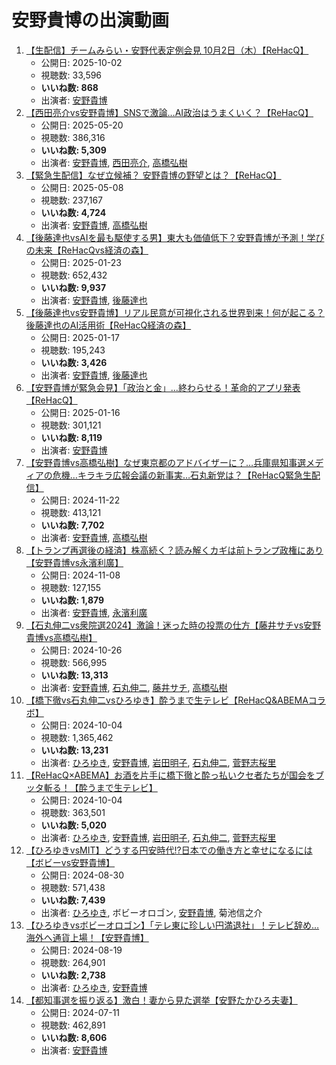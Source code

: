 # 安野貴博の出演動画

1.  [【生配信】チームみらい・安野代表定例会見 10月2日（木）【ReHacQ】](/rehacq_fan/ids/tM_MntR9frw "wikilink")
    -   公開日: 2025-10-02
    -   視聴数: 33,596
    -   **いいね数: 868**
    -   出演者: [安野貴博](/rehacq_fan/people/安野貴博 "wikilink")
1.  [【西田亮介vs安野貴博】SNSで激論…AI政治はうまくいく？【ReHacQ】](/rehacq_fan/ids/jc5jg6Orh5I "wikilink")
    -   公開日: 2025-05-20
    -   視聴数: 386,316
    -   **いいね数: 5,309**
    -   出演者: [安野貴博](/rehacq_fan/people/安野貴博 "wikilink"), [西田亮介](/rehacq_fan/people/西田亮介 "wikilink"), [高橋弘樹](/rehacq_fan/people/高橋弘樹 "wikilink")
1.  [【緊急生配信】なぜ立候補？ 安野貴博の野望とは？【ReHacQ】](/rehacq_fan/ids/glChBNYxnko "wikilink")
    -   公開日: 2025-05-08
    -   視聴数: 237,167
    -   **いいね数: 4,724**
    -   出演者: [安野貴博](/rehacq_fan/people/安野貴博 "wikilink"), [高橋弘樹](/rehacq_fan/people/高橋弘樹 "wikilink")
1.  [【後藤達也vsAIを最も駆使する男】東大も価値低下？安野貴博が予測！学びの未来【ReHacQvs経済の森】](/rehacq_fan/ids/vb3tQeiFwVc "wikilink")
    -   公開日: 2025-01-23
    -   視聴数: 652,432
    -   **いいね数: 9,937**
    -   出演者: [安野貴博](/rehacq_fan/people/安野貴博 "wikilink"), [後藤達也](/rehacq_fan/people/後藤達也 "wikilink")
1.  [【後藤達也vs安野貴博】リアル民意が可視化される世界到来！何が起こる？後藤達也のAI活用術【ReHacQ経済の森】](/rehacq_fan/ids/X5XKux5c9TU "wikilink")
    -   公開日: 2025-01-17
    -   視聴数: 195,243
    -   **いいね数: 3,426**
    -   出演者: [安野貴博](/rehacq_fan/people/安野貴博 "wikilink"), [後藤達也](/rehacq_fan/people/後藤達也 "wikilink")
1.  [【安野貴博が緊急会見】「政治と金」…終わらせる！革命的アプリ発表【ReHacQ】](/rehacq_fan/ids/GLGqkxRO4A0 "wikilink")
    -   公開日: 2025-01-16
    -   視聴数: 301,121
    -   **いいね数: 8,119**
    -   出演者: [安野貴博](/rehacq_fan/people/安野貴博 "wikilink")
1.  [【安野貴博vs高橋弘樹】なぜ東京都のアドバイザーに？…兵庫県知事選メディアの危機…キラキラ広報会議の新事実…石丸新党は？【ReHacQ緊急生配信】](/rehacq_fan/ids/BFFmfWDEH6Q "wikilink")
    -   公開日: 2024-11-22
    -   視聴数: 413,121
    -   **いいね数: 7,702**
    -   出演者: [安野貴博](/rehacq_fan/people/安野貴博 "wikilink"), [高橋弘樹](/rehacq_fan/people/高橋弘樹 "wikilink")
1.  [【トランプ再選後の経済】株高続く？読み解くカギは前トランプ政権にあり【安野貴博vs永濱利廣】](/rehacq_fan/ids/ZnMOG1imfHk "wikilink")
    -   公開日: 2024-11-08
    -   視聴数: 127,155
    -   **いいね数: 1,879**
    -   出演者: [安野貴博](/rehacq_fan/people/安野貴博 "wikilink"), [永濱利廣](/rehacq_fan/people/永濱利廣 "wikilink")
1.  [【石丸伸二vs衆院選2024】激論！迷った時の投票の仕方【藤井サチvs安野貴博vs高橋弘樹】](/rehacq_fan/ids/FcJcsRxboxM "wikilink")
    -   公開日: 2024-10-26
    -   視聴数: 566,995
    -   **いいね数: 13,313**
    -   出演者: [安野貴博](/rehacq_fan/people/安野貴博 "wikilink"), [石丸伸二](/rehacq_fan/people/石丸伸二 "wikilink"), [藤井サチ](/rehacq_fan/people/藤井サチ "wikilink"), [高橋弘樹](/rehacq_fan/people/高橋弘樹 "wikilink")
1.  [【橋下徹vs石丸伸二vsひろゆき】酔うまで生テレビ【ReHacQ&ABEMAコラボ】](/rehacq_fan/ids/keQnFHx1atQ "wikilink")
    -   公開日: 2024-10-04
    -   視聴数: 1,365,462
    -   **いいね数: 13,231**
    -   出演者: [ひろゆき](/rehacq_fan/people/ひろゆき "wikilink"), [安野貴博](/rehacq_fan/people/安野貴博 "wikilink"), [岩田明子](/rehacq_fan/people/岩田明子 "wikilink"), [石丸伸二](/rehacq_fan/people/石丸伸二 "wikilink"), [菅野志桜里](/rehacq_fan/people/菅野志桜里 "wikilink")
1.  [【ReHacQ×ABEMA】お酒を片手に橋下徹と酔っ払いクセ者たちが国会をブッタ斬る！【酔うまで生テレビ】](/rehacq_fan/ids/Qy8gOFfiItI "wikilink")
    -   公開日: 2024-10-04
    -   視聴数: 363,501
    -   **いいね数: 5,020**
    -   出演者: [ひろゆき](/rehacq_fan/people/ひろゆき "wikilink"), [安野貴博](/rehacq_fan/people/安野貴博 "wikilink"), [岩田明子](/rehacq_fan/people/岩田明子 "wikilink"), [石丸伸二](/rehacq_fan/people/石丸伸二 "wikilink"), [菅野志桜里](/rehacq_fan/people/菅野志桜里 "wikilink")
1.  [【ひろゆきvsMIT】どうする円安時代!?日本での働き方と幸せになるには【ボビーvs安野貴博】](/rehacq_fan/ids/H5IVSMGIoyg "wikilink")
    -   公開日: 2024-08-30
    -   視聴数: 571,438
    -   **いいね数: 7,439**
    -   出演者: [ひろゆき](/rehacq_fan/people/ひろゆき "wikilink"), ボビーオロゴン, [安野貴博](/rehacq_fan/people/安野貴博 "wikilink"), 菊池信之介
1.  [【ひろゆきvsボビーオロゴン】「テレ東に珍しい円満退社」！テレビ辞め…海外へ通貨上場！【安野貴博】](/rehacq_fan/ids/1Zaz_fCpfPY "wikilink")
    -   公開日: 2024-08-19
    -   視聴数: 264,901
    -   **いいね数: 2,738**
    -   出演者: [ひろゆき](/rehacq_fan/people/ひろゆき "wikilink"), [安野貴博](/rehacq_fan/people/安野貴博 "wikilink")
1.  [【都知事選を振り返る】激白！妻から見た選挙【安野たかひろ夫妻】](/rehacq_fan/ids/-HcHYKuQElo "wikilink")
    -   公開日: 2024-07-11
    -   視聴数: 462,891
    -   **いいね数: 8,606**
    -   出演者: [安野貴博](/rehacq_fan/people/安野貴博 "wikilink")
